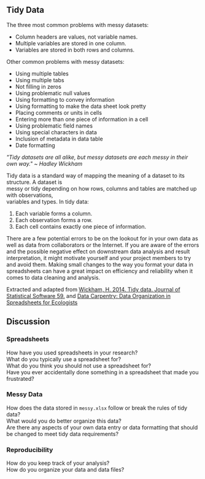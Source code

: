 ## Tidy Data  

The three most common problems with messy datasets:  
- Column headers are values, not variable names.
- Multiple variables are stored in one column.
- Variables are stored in both rows and columns.

Other common problems with messy datasets:  
- Using multiple tables  
- Using multiple tabs  
- Not filling in zeros  
- Using problematic null values  
- Using formatting to convey information  
- Using formatting to make the data sheet look pretty  
- Placing comments or units in cells  
- Entering more than one piece of information in a cell  
- Using problematic field names  
- Using special characters in data  
- Inclusion of metadata in data table  
- Date formatting  

*"Tidy datasets are all alike, but messy datasets are each messy in their own way." ~ Hadley Wickham*  

Tidy data is a standard way of mapping the meaning of a dataset to its structure. A dataset is  
messy or tidy depending on how rows, columns and tables are matched up with observations,  
variables and types. In tidy data:  
1. Each variable forms a column.  
2. Each observation forms a row.  
3. Each cell contains exactly one piece of information.  

There are a few potential errors to be on the lookout for in your own data as well as data from collaborators or the Internet. If you are aware of the errors and the possible negative effect on downstream data analysis and result interpretation, it might motivate yourself and your project members to try and avoid them. Making small changes to the way you format your data in spreadsheets can have a great impact on efficiency and reliability when it comes to data cleaning and analysis.  

Extracted and adapted from [Wickham, H. 2014. Tidy data. Journal of Statistical Software 59.](https://cran.r-project.org/web/packages/tidyr/vignettes/tidy-data.html) and [Data Carpentry: Data Organization in Spreadsheets for Ecologists](https://datacarpentry.org/spreadsheet-ecology-lesson/)  

## Discussion  

### Spreadsheets  
How have you used spreadsheets in your research?  
What do you typically use a spreadsheet for?  
What do you think you should not use a spreadsheet for?  
Have you ever accidentally done something in a spreadsheet that made you frustrated?  

### Messy Data  
How does the data stored in `messy.xlsx` follow or break the rules of tidy data?  
What would you do better organize this data?  
Are there any aspects of your own data entry or data formatting that should be changed to meet tidy data requirements?  

### Reproducibility  
How do you keep track of your analysis?  
How do you organize your data and data files?  
